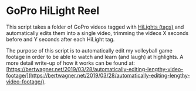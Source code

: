 # GoPro HiLight Reel

This script takes a folder of GoPro videos tagged with [HiLights (tags)](https://gopro.com/help/articles/Question_Answer/What-is-HiLight-Tagging-and-How-Does-it-Work) and automatically edits them into a single video, trimming the videos X seconds before and Y seconds after each HiLight tag.

The purpose of this script is to automatically edit my volleyball game footage in order to be able to watch and learn (and laugh) at highlights.  A more detail write-up of how it works can be found at: [https://bertwagner.net/2019/03/28/automatically-editing-lengthy-video-footage/](https://bertwagner.net/2019/03/28/automatically-editing-lengthy-video-footage/).